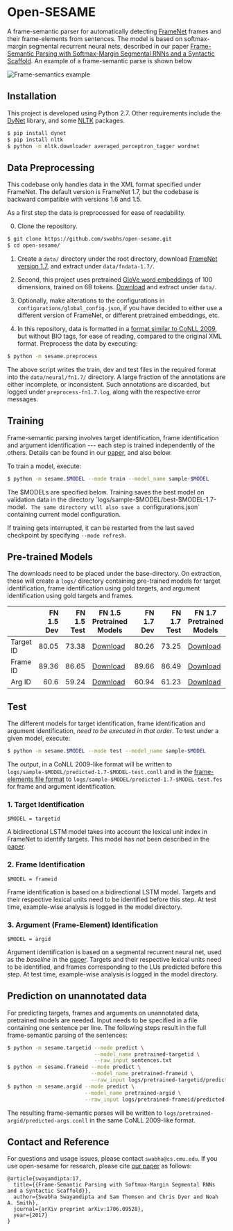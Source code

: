 # Open-SESAME

A frame-semantic parser for automatically detecting [FrameNet](https://framenet.icsi.berkeley.edu/fndrupal/) frames and their frame-elements from sentences. The model is based on  softmax-margin segmental recurrent neural nets, described in our paper [Frame-Semantic Parsing with Softmax-Margin Segmental RNNs and a Syntactic Scaffold](https://arxiv.org/abs/1706.09528). An example of a frame-semantic parse is shown below

![Frame-semantics example](fig/fsp-example.png)

## Installation

This project is developed using Python 2.7. Other requirements include the [DyNet](http://dynet.readthedocs.io/en/latest/python.html) library, and some [NLTK](https://www.nltk.org/) packages.

```sh
$ pip install dynet
$ pip install nltk
$ python -m nltk.downloader averaged_perceptron_tagger wordnet
```

## Data Preprocessing

This codebase only handles data in the XML format specified under FrameNet. The default version is FrameNet 1.7, but the codebase is backward compatible with versions 1.6 and 1.5.

As a first step the data is preprocessed for ease of readability.

0. Clone the repository.
```sh
$ git clone https://github.com/swabhs/open-sesame.git
$ cd open-sesame/
 ```

1. Create a `data/` directory under the root directory, download [FrameNet version 1.7](https://drive.google.com/open?id=1s4SDt_yDhT8qFs1MZJbeFf-XeiNPNnx7), and extract  under `data/fndata-1.7/`.

2. Second, this project uses pretrained [GloVe word embeddings](https://nlp.stanford.edu/projects/glove/) of 100 dimensions, trained on 6B tokens. [Download](http://nlp.stanford.edu/data/glove.6B.zip) and extract under `data/`.

3. Optionally, make alterations to the configurations in `configurations/global_config.json`, if you have decided to either use a different version of FrameNet, or different pretrained embeddings, etc.

4. In this repository, data is formatted in a [format similar to CoNLL 2009](https://ufal.mff.cuni.cz/conll2009-st/task-description.html), but without BIO tags, for ease of reading, compared to the original XML format. Preprocess the data by executing:
```sh
$ python -m sesame.preprocess
```
The above script writes the train, dev and test files in the required format into the `data/neural/fn1.7/` directory. A large fraction of the annotations are either incomplete, or inconsistent. Such annotations are discarded, but logged under `preprocess-fn1.7.log`, along with the respective error messages.


## Training

Frame-semantic parsing involves target identification, frame identification and argument identification --- each step is trained independently of the others. Details can be found in our [paper](https://arxiv.org/abs/1706.09528), and also below.

To train a model, execute:

```sh
$ python -m sesame.$MODEL --mode train --model_name sample-$MODEL
```

The $MODELs are specified below. Training saves the best model on validation data in the directory `logs/sample-$MODEL/best-$MODEL-1.7-model`. The same directory will also save a `configurations.json` containing current model configuration.

If training gets interrupted, it can be restarted from the last saved checkpoint by specifying `--mode refresh`.

## Pre-trained Models

The downloads need to be placed under the base-directory. On extraction, these will create a `logs/` directory containing pre-trained models for target identification, frame identification using gold targets, and argument identification using gold targets and frames.

|           |  FN 1.5 Dev | FN 1.5 Test | FN 1.5 Pretrained Models                                                                             |  FN 1.7 Dev | FN 1.7 Test | FN 1.7 Pretrained Models                                                                             |
|-----------|------------:|------------:|------------------------------------------------------------------------------------------------------|------------:|------------:|------------------------------------------------------------------------------------------------------|
| Target ID |       80.05 |       73.38 | [Download](https://drive.google.com/file/d/1ytGCk_njS2aLXkeB9P4V5JONdI_9BIsm/view?usp=sharing) |       80.26 |       73.25 | [Download](https://drive.google.com/file/d/1JLE-MzpDwok9QJA4Skfo6PfzBentUQ7q/view?usp=sharing) |
| Frame ID  |       89.36 |       86.65 | [Download](https://drive.google.com/file/d/1H9VGTQZeo5XQVLvDIjjDsHn4aO6qepAT/view?usp=sharing)  |       89.66 |       86.49 | [Download](https://drive.google.com/file/d/1K6Nc9d4yRai7a1YUSq3EI2-2rivm2uOi/view?usp=sharing)  |
| Arg ID    |       60.6 |        59.24 | [Download](https://drive.google.com/file/d/1FfqihTBpXfdnRY8pgv20sR2KwL5v0y0F/view?usp=sharing)                                                                                          | 60.94 | 61.23 | [Download](https://drive.google.com/file/d/1aBQH6gKx-50xcKUgoqPGsRhVgc4THYgs/view?usp=sharing)                                                                                         |

## Test

The different models for target identification, frame identification and argument identification, *need to be executed in that order*.
To test under a given model, execute:

```sh
$ python -m sesame.$MODEL --mode test --model_name sample-$MODEL
```

The output, in a CoNLL 2009-like format will be written to `logs/sample-$MODEL/predicted-1.7-$MODEL-test.conll` and in the [frame-elements file format](https://github.com/Noahs-ARK/semafor/tree/master/training/data) to `logs/sample-$MODEL/predicted-1.7-$MODEL-test.fes` for frame and argument identification.

### 1. Target Identification

`$MODEL = targetid`

A bidirectional LSTM model takes into account the lexical unit index in FrameNet to identify targets. This model has *not* been described in the [paper](https://arxiv.org/abs/1706.09528).

### 2. Frame Identification

`$MODEL = frameid`

Frame identification is based on a bidirectional LSTM model. Targets and their respective lexical units need to be identified before this step. At test time, example-wise analysis is logged in the model directory.

### 3. Argument (Frame-Element) Identification

`$MODEL = argid`

Argument identification is based on a segmental recurrent neural net, used as the *baseline* in the [paper](https://arxiv.org/abs/1706.09528). Targets and their respective lexical units need to be identified, and frames corresponding to the LUs predicted before this step. At test time, example-wise analysis is logged in the model directory.

## Prediction on unannotated data

For predicting targets, frames and arguments on unannotated data, pretrained models are needed. Input needs to be specified in a file containing one sentence per line. The following steps result in the full frame-semantic parsing of the sentences:

```sh
$ python -m sesame.targetid --mode predict \
                            --model_name pretrained-targetid \
                            --raw_input sentences.txt
$ python -m sesame.frameid --mode predict \
                           --model_name pretrained-frameid \
                           --raw_input logs/pretrained-targetid/predicted-targets.conll
$ python -m sesame.argid --mode predict \
                         --model_name pretrained-argid \
                         --raw_input logs/pretrained-frameid/predicted-frames.conll
```

The resulting frame-semantic parses will be written to `logs/pretrained-argid/predicted-args.conll` in the same CoNLL 2009-like format.

## Contact and Reference

For questions and usage issues, please contact `swabha@cs.cmu.edu`. If you use open-sesame for research, please cite [our paper](https://arxiv.org/pdf/1706.09528.pdf) as follows:

```
@article{swayamdipta:17,
  title={{Frame-Semantic Parsing with Softmax-Margin Segmental RNNs and a Syntactic Scaffold}},
  author={Swabha Swayamdipta and Sam Thomson and Chris Dyer and Noah A. Smith},
  journal={arXiv preprint arXiv:1706.09528},
  year={2017}
}
```

